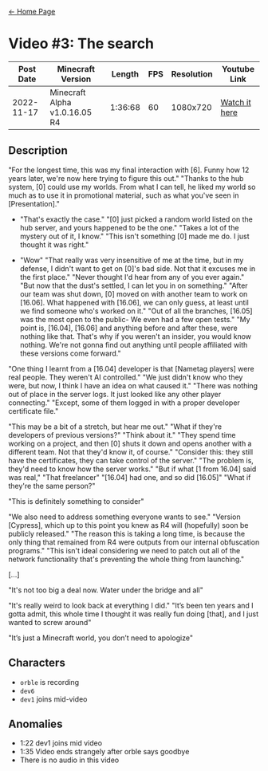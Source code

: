 [← Home Page](../README.md#2-videos)

# Video #3: The search
| Post Date  | Minecraft Version             | Length  | FPS | Resolution | Youtube Link      |
| ---------  | ----------------------------- | ------- | --- | ---------- | ----------------- |
| 2022-11-17 | Minecraft Alpha v1.0.16.05 R4 | 1:36:68 | 60  | 1080x720   | [Watch it here](https://www.youtube.com/watch?v=J1WVsECSekg) |

## Description
"For the longest time, this was my final interaction with [6]. Funny how 12 years later, we're now here trying to figure this out."
"Thanks to the hub system, [0] could use my worlds. From what I can tell, he liked my world so much as to use it in promotional material, such as what you've seen in [Presentation]."

- "That's exactly the case."
"[0] just picked a random world listed on the hub server, and yours happened to be the one."
"Takes a lot of the mystery out of it, I know."
"This isn't something [0] made me do. I just thought it was right."


- "Wow"
"That really was very insensitive of me at the time, but in my defense, I didn't want to get on [0]'s bad side. Not that it excuses me in the first place."
"Never thought I'd hear from any of you ever again."
"But now that the dust's settled, I can let you in on something."
"After our team was shut down, [0] moved on with another team to work on [16.06]. What happened with [16.06], we can only guess, at least until we find someone who's worked on it."
"Out of all the branches, [16.05] was the most open to the public- We even had a few open tests."
"My point is, [16.04], [16.06] and anything before and after these, were nothing like that. That's why if you weren't an insider, you would know nothing. We're not gonna find out anything until people affiliated with these versions come forward."

"One thing I learnt from a [16.04] developer is that [Nametag players] were real people. They weren't AI controlled."
"We just didn't know who they were, but now, I think I have an idea on what caused it."
"There was nothing out of place in the server logs. It just looked like any other player connecting."
"Except, some of them logged in with a proper developer certificate file."

"This may be a bit of a stretch, but hear me out."
"What if they're developers of previous versions?"
"Think about it."
"They spend time working on a project, and then [0] shuts it down and opens another with a different team. Not that they'd know it, of course."
"Consider this: they still have the certificates, they can take control of the server."
"The problem is, they'd need to know how the server works."
"But if what [1 from 16.04] said was real,"
"That freelancer"
"[16.04] had one, and so did [16.05]"
"What if they're the same person?"


"This is definitely something to consider"

"We also need to address something everyone wants to see."
"Version [Cypress], which up to this point you knew as R4 will (hopefully) soon be publicly released."
"The reason this is taking a long time, is because the only thing that remained from R4 were outputs from our internal obfuscation programs."
"This isn't ideal considering we need to patch out all of the network functionality that's preventing the whole thing from launching."

[...]

"It's not too big a deal now. Water under the bridge and all"

"It's really weird to look back at everything I did."
"It’s been ten years and I gotta admit, this whole time I thought it was really fun doing [that], and I just wanted to screw around"


"It’s just a Minecraft world, you don’t need to apologize"


## Characters
* `orble` is recording
* `dev6` 
* `dev1` joins mid-video

## Anomalies
* 1:22 dev1 joins mid video
* 1:35 Video ends strangely after orble says goodbye
* There is no audio in this video
